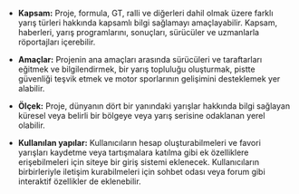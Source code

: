 - **Kapsam:** Proje, formula, GT, ralli ve diğerleri dahil olmak üzere farklı yarış türleri hakkında kapsamlı bilgi sağlamayı amaçlayabilir. Kapsam, haberleri, yarış programlarını, sonuçları, sürücüler ve uzmanlarla röportajları içerebilir.

- **Amaçlar:** Projenin ana amaçları arasında sürücüleri ve taraftarları eğitmek ve bilgilendirmek, bir yarış topluluğu oluşturmak, pistte güvenliği teşvik etmek ve motor sporlarının gelişimini desteklemek yer alabilir.

- **Ölçek:** Proje, dünyanın dört bir yanındaki yarışlar hakkında bilgi sağlayan küresel veya belirli bir bölgeye veya yarış serisine odaklanan yerel olabilir.

- **Kullanılan yapılar:** Kullanıcıların hesap oluşturabilmeleri ve favori yarışları kaydetme veya tartışmalara katılma gibi ek özelliklere erişebilmeleri için siteye bir giriş sistemi eklenecek. Kullanıcıların birbirleriyle iletişim kurabilmeleri için sohbet odası veya forum gibi interaktif özellikler de eklenebilir.
